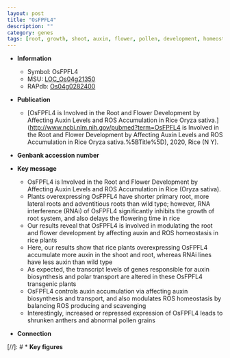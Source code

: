 ```yaml
---
layout: post
title: "OsFPFL4"
description: ""
category: genes
tags: [root, growth, shoot, auxin, flower, pollen, development, homeostasis, flower development, flowering time, lateral root, adventitious root, primary root, auxin biosynthesis, flowering]
---
```


* **Information**  
    + Symbol: OsFPFL4  
    + MSU: [LOC_Os04g21350](http://rice.plantbiology.msu.edu/cgi-bin/ORF_infopage.cgi?orf=LOC_Os04g21350)  
    + RAPdb: [Os04g0282400](http://rapdb.dna.affrc.go.jp/viewer/gbrowse_details/irgsp1?name=Os04g0282400)  

* **Publication**  
    + [OsFPFL4 is Involved in the Root and Flower Development by Affecting Auxin Levels and ROS Accumulation in Rice Oryza sativa.](http://www.ncbi.nlm.nih.gov/pubmed?term=OsFPFL4 is Involved in the Root and Flower Development by Affecting Auxin Levels and ROS Accumulation in Rice Oryza sativa.%5BTitle%5D), 2020, Rice (N Y).

* **Genbank accession number**  

* **Key message**  
    + OsFPFL4 is Involved in the Root and Flower Development by Affecting Auxin Levels and ROS Accumulation in Rice (Oryza sativa).
    + Plants overexpressing OsFPFL4 have shorter primary root, more lateral roots and adventitious roots than wild type; however, RNA interference (RNAi) of OsFPFL4 significantly inhibits the growth of root system, and also delays the flowering time in rice
    + Our results reveal that OsFPFL4 is involved in modulating the root and flower development by affecting auxin and ROS homeostasis in rice plants
    + Here, our results show that rice plants overexpressing OsFPFL4 accumulate more auxin in the shoot and root, whereas RNAi lines have less auxin than wild type
    + As expected, the transcript levels of genes responsible for auxin biosynthesis and polar transport are altered in these OsFPFL4 transgenic plants
    + OsFPFL4 controls auxin accumulation via affecting auxin biosynthesis and transport, and also modulates ROS homeostasis by balancing ROS producing and scavenging
    + Interestingly, increased or repressed expression of OsFPFL4 leads to shrunken anthers and abnormal pollen grains

* **Connection**  

[//]: # * **Key figures**  


